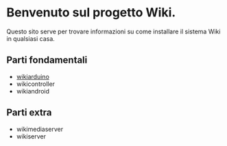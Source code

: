 # Benvenuto sul progetto Wiki.

Questo sito serve per trovare informazioni su come installare il sistema Wiki in qualsiasi casa.

## Parti fondamentali

- [wikiarduino](arduino.md)
- wikicontroller
- wikiandroid

## Parti extra

- wikimediaserver
- wikiserver